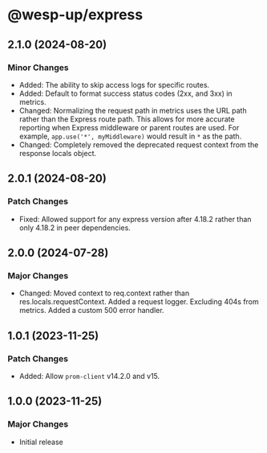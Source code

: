 # @wesp-up/express

## 2.1.0 (2024-08-20)

### Minor Changes

- Added: The ability to skip access logs for specific routes.
- Added: Default to format success status codes (2xx, and 3xx) in metrics.
- Changed: Normalizing the request path in metrics uses the URL path rather than the Express route path. This allows for more accurate reporting when Express middleware or parent routes are used. For example, `app.use('*', myMiddleware)` would result in `*` as the path.
- Changed: Completely removed the deprecated request context from the response locals object.

## 2.0.1 (2024-08-20)

### Patch Changes

- Fixed: Allowed support for any express version after 4.18.2 rather than only 4.18.2 in peer dependencies.

## 2.0.0 (2024-07-28)

### Major Changes

- Changed: Moved context to req.context rather than res.locals.requestContext. Added a request logger. Excluding 404s from metrics. Added a custom 500 error handler.

## 1.0.1 (2023-11-25)

### Patch Changes

- Added: Allow `prom-client` v14.2.0 and v15.

## 1.0.0 (2023-11-25)

### Major Changes

- Initial release
